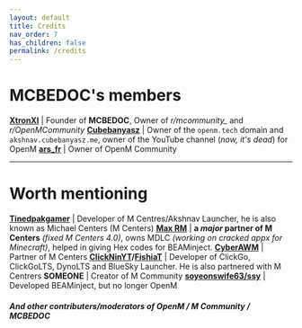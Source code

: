 ```yaml
---
layout: default
title: Credits
nav_order: 7
has_children: false
permalink: /credits
---
```


# MCBEDOC's members

[**XtronXI**](https://github.com/XtronXI/) | Founder of **MCBEDOC**, Owner of *r/mcommunity_* and *r/OpenMCommunity*
[**Cubebanyasz**](https://github.com/misike12/) | Owner of the `openm.tech` domain and `akshnav.cubebanyasz.me`, owner of the YouTube channel (*now, it's dead*) for OpenM 
[**ars_fr**](https://github.com/arsfr/) | Owner of OpenM Community

---

# Worth mentioning

[**Tinedpakgamer**](https://github.com/tinedpakgamer/) | Developer of M Centres/Akshnav Launcher, he is also known as Michael Centers (M Centers)
[**Max RM**](https://github.com/Max-RM) | **a *major* partner of M Centers** *(fixed M Centers 4.0)*, owns MDLC *(working on cracked appx for Minecraft)*, helped in giving Hex codes for BEAMinject.
[**CyberAWM**](https://github.com/QwertyTheCoder) | Partner of M Centers
**[ClickNinYT](https://github.com/ClickNin/)/[FishiaT](https://github.com/FishiaT)** | Developer of ClickGo, ClickGoLTS, DynoLTS and BlueSky Launcher. He is also partnered with M Centrers
**SOMEONE** | Creator of M Community
**[soyeonswife63/ssy](https://github.com/soyeonswife63)** | Developed BEAMinject, but no longer OpenM

#### *And other contributers/moderators of OpenM / M Community / MCBEDOC*

